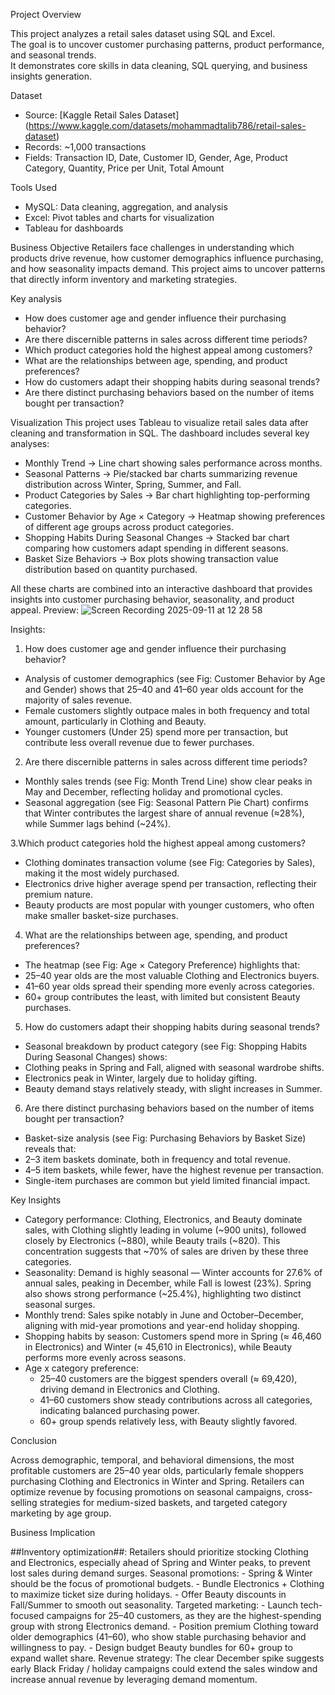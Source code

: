 Project Overview

This project analyzes a retail sales dataset using SQL and Excel.  
The goal is to uncover customer purchasing patterns, product performance, and seasonal trends.  
It demonstrates core skills in data cleaning, SQL querying, and business insights generation.

Dataset
- Source: [Kaggle Retail Sales Dataset] (https://www.kaggle.com/datasets/mohammadtalib786/retail-sales-dataset)  
- Records: ~1,000 transactions  
- Fields: Transaction ID, Date, Customer ID, Gender, Age, Product Category, Quantity, Price per Unit, Total Amount

Tools Used
- MySQL: Data cleaning, aggregation, and analysis  
- Excel: Pivot tables and charts for visualization  
- Tableau for dashboards

Business Objective
Retailers face challenges in understanding which products drive revenue, how customer demographics influence purchasing, and how seasonality impacts demand. This project aims to uncover patterns that directly inform inventory and marketing strategies.

Key analysis
- How does customer age and gender influence their purchasing behavior?
- Are there discernible patterns in sales across different time periods?
- Which product categories hold the highest appeal among customers?
- What are the relationships between age, spending, and product preferences?
- How do customers adapt their shopping habits during seasonal trends?
- Are there distinct purchasing behaviors based on the number of items bought per transaction?

Visualization
This project uses Tableau to visualize retail sales data after cleaning and transformation in SQL.
The dashboard includes several key analyses:
- Monthly Trend → Line chart showing sales performance across months.
- Seasonal Patterns → Pie/stacked bar charts summarizing revenue distribution across Winter, Spring, Summer, and Fall.
- Product Categories by Sales → Bar chart highlighting top-performing categories.
- Customer Behavior by Age × Category → Heatmap showing preferences of different age groups across product categories.
- Shopping Habits During Seasonal Changes → Stacked bar chart comparing how customers adapt spending in different seasons.
- Basket Size Behaviors → Box plots showing transaction value distribution based on quantity purchased.

All these charts are combined into an interactive dashboard that provides insights into customer purchasing behavior, seasonality, and product appeal.
Preview:
![Screen Recording 2025-09-11 at 12 28 58](https://github.com/user-attachments/assets/e2326741-ed91-43f7-9d2a-dc67f574f31d)


Insights:

1. How does customer age and gender influence their purchasing behavior?
- Analysis of customer demographics (see Fig: Customer Behavior by Age and Gender) shows that 25–40 and 41–60 year olds account for the majority of sales revenue.
- Female customers slightly outpace males in both frequency and total amount, particularly in Clothing and Beauty.
- Younger customers (Under 25) spend more per transaction, but contribute less overall revenue due to fewer purchases.

2. Are there discernible patterns in sales across different time periods?
- Monthly sales trends (see Fig: Month Trend Line) show clear peaks in May and December, reflecting holiday and promotional cycles.
- Seasonal aggregation (see Fig: Seasonal Pattern Pie Chart) confirms that Winter contributes the largest share of annual revenue (≈28%), while Summer lags behind (~24%).

3.Which product categories hold the highest appeal among customers?
- Clothing dominates transaction volume (see Fig: Categories by Sales), making it the most widely purchased.
- Electronics drive higher average spend per transaction, reflecting their premium nature.
- Beauty products are most popular with younger customers, who often make smaller basket-size purchases.

4. What are the relationships between age, spending, and product preferences?
-	The heatmap (see Fig: Age × Category Preference) highlights that:
-	25–40 year olds are the most valuable Clothing and Electronics buyers.
- 41–60 year olds spread their spending more evenly across categories.
- 60+ group contributes the least, with limited but consistent Beauty purchases.

5. How do customers adapt their shopping habits during seasonal trends?
- Seasonal breakdown by product category (see Fig: Shopping Habits During Seasonal Changes) shows:
-	Clothing peaks in Spring and Fall, aligned with seasonal wardrobe shifts.
-	Electronics peak in Winter, largely due to holiday gifting.
-	Beauty demand stays relatively steady, with slight increases in Summer.

6. Are there distinct purchasing behaviors based on the number of items bought per transaction?
-	Basket-size analysis (see Fig: Purchasing Behaviors by Basket Size) reveals that:
-	2–3 item baskets dominate, both in frequency and total revenue.
-	4–5 item baskets, while fewer, have the highest revenue per transaction.
-	Single-item purchases are common but yield limited financial impact.

Key Insights
- Category performance: Clothing, Electronics, and Beauty dominate sales, with Clothing slightly leading in volume (~900 units), followed closely by Electronics (~880), while Beauty trails (~820). This concentration suggests that ~70% of sales are driven by these three categories.
- Seasonality: Demand is highly seasonal — Winter accounts for 27.6% of annual sales, peaking in December, while Fall is lowest (23%). Spring also shows strong performance (~25.4%), highlighting two distinct seasonal surges.
- Monthly trend: Sales spike notably in June and October–December, aligning with mid-year promotions and year-end holiday shopping.
- Shopping habits by season: Customers spend more in Spring (≈ 46,460 in Electronics) and Winter (≈ 45,610 in Electronics), while Beauty performs more evenly across seasons.
- Age x category preference:
	- 25–40 customers are the biggest spenders overall (≈ 69,420), driving demand in Electronics and Clothing.
	- 41–60 customers show steady contributions across all categories, indicating balanced purchasing power.
	- 60+ group spends relatively less, with Beauty slightly favored.


Conclusion

Across demographic, temporal, and behavioral dimensions, the most profitable customers are 25–40 year olds, particularly female shoppers purchasing Clothing and Electronics in Winter and Spring. Retailers can optimize revenue by focusing promotions on seasonal campaigns, cross-selling strategies for medium-sized baskets, and targeted category marketing by age group.


Business Implication

##Inventory optimization##: Retailers should prioritize stocking Clothing and Electronics, especially ahead of Spring and Winter peaks, to prevent lost sales during demand surges.
Seasonal promotions:
	- Spring & Winter should be the focus of promotional budgets.
	- Bundle Electronics + Clothing to maximize ticket size during holidays.
	- Offer Beauty discounts in Fall/Summer to smooth out seasonality.
Targeted marketing:
	- Launch tech-focused campaigns for 25–40 customers, as they are the highest-spending group with strong Electronics demand.
	- Position premium Clothing toward older demographics (41–60), who show stable purchasing behavior and willingness to pay.
	- Design budget Beauty bundles for 60+ group to expand wallet share.
Revenue strategy: The clear December spike suggests early Black Friday / holiday campaigns could extend the sales window and increase annual revenue by leveraging demand momentum.
